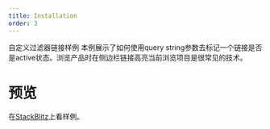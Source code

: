 ```yaml
---
title: Installation
order: 3
---
```


 自定义过滤器链接样例
本例展示了如何使用query string参数去标记一个链接是否是active状态。浏览产品时在侧边栏链接高亮当前浏览项目是很常见的技术。

# 预览
在[StackBlitz](https://stackblitz.com/edit/github-edatgz?file=src/App.tsx)上看样例。